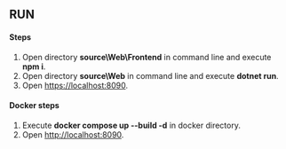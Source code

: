 ## RUN

#### Steps

1. Open directory **source\Web\Frontend** in command line and execute **npm i**.
2. Open directory **source\Web** in command line and execute **dotnet run**.
3. Open <https://localhost:8090>.

#### Docker steps

1. Execute **docker compose up --build -d** in docker directory.
2. Open <http://localhost:8090>.

